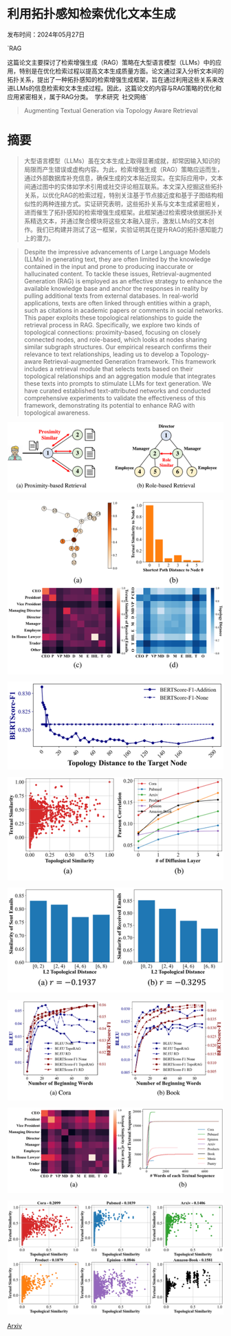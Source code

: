 # 利用拓扑感知检索优化文本生成

发布时间：2024年05月27日

`RAG

这篇论文主要探讨了检索增强生成（RAG）策略在大型语言模型（LLMs）中的应用，特别是在优化检索过程以提高文本生成质量方面。论文通过深入分析文本间的拓扑关系，提出了一种拓扑感知的检索增强生成框架，旨在通过利用这些关系来改进LLMs的信息检索和文本生成过程。因此，这篇论文的内容与RAG策略的优化和应用紧密相关，属于RAG分类。` `学术研究` `社交网络`

> Augmenting Textual Generation via Topology Aware Retrieval

# 摘要

> 大型语言模型（LLMs）虽在文本生成上取得显著成就，却常因输入知识的局限而产生错误或虚构内容。为此，检索增强生成（RAG）策略应运而生，通过外部数据库补充信息，确保生成的文本贴近现实。在实际应用中，文本间通过图中的实体如学术引用或社交评论相互联系。本文深入挖掘这些拓扑关系，以优化RAG的检索过程，特别关注基于节点接近度和基于子图结构相似性的两种连接方式。实证研究表明，这些拓扑关系与文本生成紧密相关，进而催生了拓扑感知的检索增强生成框架。此框架通过检索模块依据拓扑关系精选文本，并通过聚合模块将这些文本融入提示，激发LLMs的文本创作。我们已构建并测试了这一框架，实验证明其在提升RAG的拓扑感知能力上的潜力。

> Despite the impressive advancements of Large Language Models (LLMs) in generating text, they are often limited by the knowledge contained in the input and prone to producing inaccurate or hallucinated content. To tackle these issues, Retrieval-augmented Generation (RAG) is employed as an effective strategy to enhance the available knowledge base and anchor the responses in reality by pulling additional texts from external databases. In real-world applications, texts are often linked through entities within a graph, such as citations in academic papers or comments in social networks. This paper exploits these topological relationships to guide the retrieval process in RAG. Specifically, we explore two kinds of topological connections: proximity-based, focusing on closely connected nodes, and role-based, which looks at nodes sharing similar subgraph structures. Our empirical research confirms their relevance to text relationships, leading us to develop a Topology-aware Retrieval-augmented Generation framework. This framework includes a retrieval module that selects texts based on their topological relationships and an aggregation module that integrates these texts into prompts to stimulate LLMs for text generation. We have curated established text-attributed networks and conducted comprehensive experiments to validate the effectiveness of this framework, demonstrating its potential to enhance RAG with topological awareness.

![利用拓扑感知检索优化文本生成](../../../paper_images/2405.17602/Example.png)

![利用拓扑感知检索优化文本生成](../../../paper_images/2405.17602/motivation.png)

![利用拓扑感知检索优化文本生成](../../../paper_images/2405.17602/cora_rank_perform.png)

![利用拓扑感知检索优化文本生成](../../../paper_images/2405.17602/proximity_analysis.png)

![利用拓扑感知检索优化文本生成](../../../paper_images/2405.17602/structure_analysis.png)

![利用拓扑感知检索优化文本生成](../../../paper_images/2405.17602/start_words.png)

![利用拓扑感知检索优化文本生成](../../../paper_images/2405.17602/appendix_fig.png)

![利用拓扑感知检索优化文本生成](../../../paper_images/2405.17602/proximit_analysis_comprehensive.png)

[Arxiv](https://arxiv.org/abs/2405.17602)